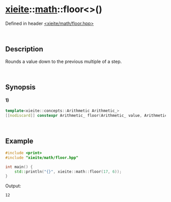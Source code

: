 # [xieite](../../xieite.md)\:\:[math](../../math.md)\:\:floor\<\>\(\)
Defined in header [<xieite/math/floor.hpp>](../../../include/xieite/math/floor.hpp)

&nbsp;

## Description
Rounds a value down to the previous multiple of a step.

&nbsp;

## Synopsis
#### 1)
```cpp
template<xieite::concepts::Arithmetic Arithmetic_>
[[nodiscard]] constexpr Arithmetic_ floor(Arithmetic_ value, Arithmetic_ step = 1) noexcept;
```

&nbsp;

## Example
```cpp
#include <print>
#include "xieite/math/floor.hpp"

int main() {
    std::println("{}", xieite::math::floor(17, 6));
}
```
Output:
```
12
```
